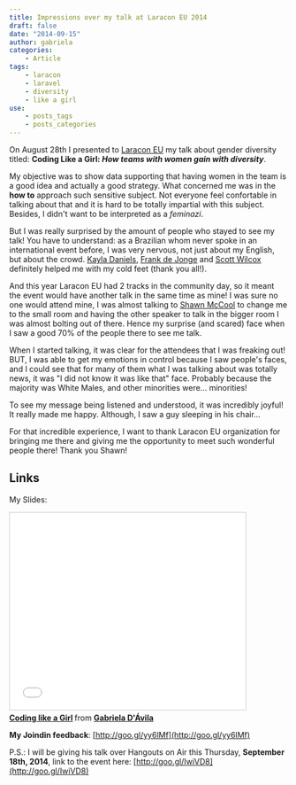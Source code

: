 ```yaml
---
title: Impressions over my talk at Laracon EU 2014
draft: false
date: "2014-09-15"
author: gabriela
categories:
    - Article
tags:
    - laracon
    - laravel
    - diversity
    - like a girl
use:
    - posts_tags
    - posts_categories
---
```


On August 28th I presented to [Laracon EU](http://laracon.eu) my talk about gender diversity titled: **Coding Like a Girl: _How teams with women gain with diversity_**.

My objective was to show data supporting that having women in the team is a good idea and actually a good strategy. What concerned me was in the **how to** approach such sensitive subject. Not everyone feel confortable in talking about that and it is hard to be totally impartial with this subject. Besides, I didn't want to be interpreted as a _feminazi_.

But I was really surprised by the amount of people who stayed to see my talk! You have to understand: as a Brazilian whom never spoke in an international event before, I was very nervous, not just about my English, but about the crowd. [Kayla Daniels](http://www.twitter.com/kayladnls), [Frank de Jonge](http://twitter.com/frankdejonge) and [Scott Wilcox](http://twitter.com/ssx) definitely helped me with my cold feet (thank you all!).

And this year Laracon EU had 2 tracks in the community day, so it meant the event would have another talk in the same time as mine! I was sure no one would attend mine, I was almost talking to [Shawn McCool](http://www.twitter.com/shawnmccool) to change me to the small room and having the other speaker to talk in the bigger room I was almost bolting out of there. Hence my surprise (and scared) face when I saw a good 70% of the people there to see me talk.

When I started talking, it was clear for the attendees that I was freaking out! BUT, I was able to get my emotions in control because I saw people's faces, and I could see that for many of them what I was talking about was totally news, it was "I did not know it was like that" face. Probably because the majority was White Males, and other minorities were... minorities!

To see my message being listened and understood, it was incredibly joyful! It really made me happy. Although, I saw a guy sleeping in his chair...

For that incredible experience, I want to thank Laracon EU organization for bringing me there and giving me the opportunity to meet such wonderful people there! Thank you Shawn!

## Links

My Slides:

<iframe src="//www.slideshare.net/slideshow/embed_code/38433691" width="427" height="356" frameborder="0" marginwidth="0" marginheight="0" scrolling="no" style="border:1px solid #CCC; border-width:1px; margin-bottom:5px; max-width: 100%;" allowfullscreen> </iframe> <div style="margin-bottom:5px"> <strong> <a href="https://www.slideshare.net/gabidavila/coding-like-a-girl" title="Coding like a Girl" target="_blank">Coding like a Girl</a> </strong> from <strong><a href="http://www.slideshare.net/gabidavila" target="_blank">Gabriela D&#x27;Ávila</a></strong> </div>

**My Joindin feedback**: [http://goo.gl/yy6lMf](http://goo.gl/yy6lMf)

P.S.: I will be giving his talk over Hangouts on Air this Thursday, **September 18th, 2014**, link to the event here: [http://goo.gl/IwiVD8](http://goo.gl/IwiVD8)